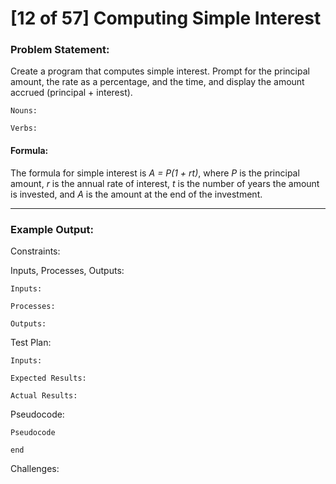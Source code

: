 # [12 of 57] Computing Simple Interest

### Problem Statement:

Create a program that computes simple interest. Prompt for the principal amount, the rate as a percentage, and the time, and display the amount accrued (principal + interest).

    Nouns:

    Verbs:

#### Formula:

  The formula for simple interest is *A = P(1 + rt)*, where _P_ is the principal amount, _r_ is the annual rate of interest, _t_ is the number of years the amount is invested, and _A_ is the amount at the end of the investment.

---
### Example Output:

Constraints:

Inputs, Processes, Outputs:

    Inputs:

    Processes:

    Outputs:
Test Plan:

    Inputs:

    Expected Results:

    Actual Results:
Pseudocode:

    Pseudocode

    end
Challenges:

